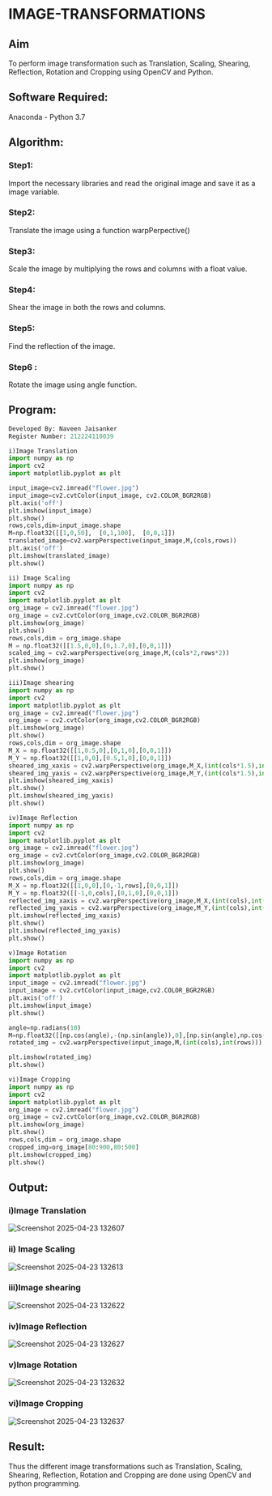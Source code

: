 # IMAGE-TRANSFORMATIONS


## Aim
To perform image transformation such as Translation, Scaling, Shearing, Reflection, Rotation and Cropping using OpenCV and Python.

## Software Required:
Anaconda - Python 3.7

## Algorithm:
### Step1:
Import the necessary libraries and read the original image and save it as a image variable.

### Step2:
Translate the image using a function warpPerpective()

### Step3:
Scale the image by multiplying the rows and columns with a float value.

### Step4:
Shear the image in both the rows and columns.

### Step5:
Find the reflection of the image.

### Step6 :
Rotate the image using angle function.

## Program:
```python
Developed By: Naveen Jaisanker
Register Number: 212224110039

i)Image Translation
import numpy as np
import cv2
import matplotlib.pyplot as plt

input_image=cv2.imread("flower.jpg")
input_image=cv2.cvtColor(input_image, cv2.COLOR_BGR2RGB)
plt.axis('off')
plt.imshow(input_image)
plt.show()
rows,cols,dim=input_image.shape
M=np.float32([[1,0,50],  [0,1,100],  [0,0,1]])
translated_image=cv2.warpPerspective(input_image,M,(cols,rows))
plt.axis('off')
plt.imshow(translated_image)
plt.show()

ii) Image Scaling
import numpy as np
import cv2
import matplotlib.pyplot as plt
org_image = cv2.imread("flower.jpg")
org_image = cv2.cvtColor(org_image,cv2.COLOR_BGR2RGB)
plt.imshow(org_image)
plt.show()
rows,cols,dim = org_image.shape
M = np.float32([[1.5,0,0],[0,1.7,0],[0,0,1]])
scaled_img = cv2.warpPerspective(org_image,M,(cols*2,rows*2))
plt.imshow(org_image)
plt.show()

iii)Image shearing
import numpy as np
import cv2
import matplotlib.pyplot as plt
org_image = cv2.imread("flower.jpg")
org_image = cv2.cvtColor(org_image,cv2.COLOR_BGR2RGB)
plt.imshow(org_image)
plt.show()
rows,cols,dim = org_image.shape
M_X = np.float32([[1,0.5,0],[0,1,0],[0,0,1]])
M_Y = np.float32([[1,0,0],[0.5,1,0],[0,0,1]])
sheared_img_xaxis = cv2.warpPerspective(org_image,M_X,(int(cols*1.5),int(rows*1.5)))
sheared_img_yaxis = cv2.warpPerspective(org_image,M_Y,(int(cols*1.5),int(rows*1.5)))
plt.imshow(sheared_img_xaxis)
plt.show()
plt.imshow(sheared_img_yaxis)
plt.show()

iv)Image Reflection
import numpy as np
import cv2
import matplotlib.pyplot as plt
org_image = cv2.imread("flower.jpg")
org_image = cv2.cvtColor(org_image,cv2.COLOR_BGR2RGB)
plt.imshow(org_image)
plt.show()
rows,cols,dim = org_image.shape
M_X = np.float32([[1,0,0],[0,-1,rows],[0,0,1]])
M_Y = np.float32([[-1,0,cols],[0,1,0],[0,0,1]])
reflected_img_xaxis = cv2.warpPerspective(org_image,M_X,(int(cols),int(rows)))
reflected_img_yaxis = cv2.warpPerspective(org_image,M_Y,(int(cols),int(rows)))
plt.imshow(reflected_img_xaxis)
plt.show()
plt.imshow(reflected_img_yaxis)
plt.show()

v)Image Rotation
import numpy as np
import cv2
import matplotlib.pyplot as plt
input_image = cv2.imread("flower.jpg")
input_image = cv2.cvtColor(input_image,cv2.COLOR_BGR2RGB)
plt.axis('off')
plt.imshow(input_image)
plt.show()

angle=np.radians(10)
M=np.float32([[np.cos(angle),-(np.sin(angle)),0],[np.sin(angle),np.cos(angle),0],[0,0,1]])
rotated_img = cv2.warpPerspective(input_image,M,(int(cols),int(rows)))

plt.imshow(rotated_img)
plt.show()

vi)Image Cropping
import numpy as np
import cv2
import matplotlib.pyplot as plt
org_image = cv2.imread("flower.jpg")
org_image = cv2.cvtColor(org_image,cv2.COLOR_BGR2RGB)
plt.imshow(org_image)
plt.show()
rows,cols,dim = org_image.shape
cropped_img=org_image[80:900,80:500]
plt.imshow(cropped_img)
plt.show()

```
## Output:

### i)Image Translation

![Screenshot 2025-04-23 132607](https://github.com/user-attachments/assets/e9e142d3-d218-43dc-8ca2-6750ad95ac9c)

### ii) Image Scaling

![Screenshot 2025-04-23 132613](https://github.com/user-attachments/assets/e33c67b8-be52-4787-933a-3ea5b60bcb94)

### iii)Image shearing

![Screenshot 2025-04-23 132622](https://github.com/user-attachments/assets/caf54470-6d63-484e-afba-2a1a39dbd1e1)

### iv)Image Reflection

![Screenshot 2025-04-23 132627](https://github.com/user-attachments/assets/6f2e0246-7e6e-4c61-81b5-65851773ed36)

### v)Image Rotation

![Screenshot 2025-04-23 132632](https://github.com/user-attachments/assets/734ab8b7-6ad5-4381-8782-72e60457d907)

### vi)Image Cropping

![Screenshot 2025-04-23 132637](https://github.com/user-attachments/assets/0a3cc05e-da44-4b0a-a69b-269383900bf1)

## Result: 

Thus the different image transformations such as Translation, Scaling, Shearing, Reflection, Rotation and Cropping are done using OpenCV and python programming.
